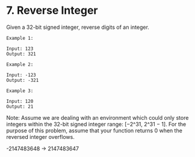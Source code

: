 #  7. Reverse Integer

Given a 32-bit signed integer, reverse digits of an integer.

```
Example 1:

Input: 123
Output: 321
````
```
Example 2:

Input: -123
Output: -321
```
```
Example 3:

Input: 120
Output: 21
```



Note:
Assume we are dealing with an environment which could only store integers within the 32-bit signed integer range: [−2^31,  2^31 − 1]. For the purpose of this problem, assume that your function returns 0 when the reversed integer overflows.

-2147483648 -> 2147483647